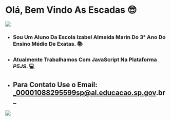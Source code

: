 # Olá, Bem Vindo As Escadas 😎
![](https://media1.tenor.com/m/H-NXH7iOy_gAAAAC/gojo-satoru-jujutsu-kaisen.gif)

- ### Sou Um Aluno Da Escola **Izabel Almeida Marin** Do 3° Ano Do Ensino Médio De Exatas. 📚
- ### Atualmente Trabalhamos Com **JavaScript** Na Plataforma *P5JS*. 💻
- ## Para Contato Use o Email: _00001088295599sp@al.educacao.sp.gov.br_

![](https://media1.tenor.com/m/hi7r-GJWZIcAAAAd/luna-crunchycat.gif)
